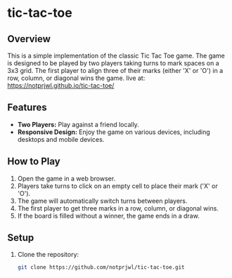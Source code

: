 # tic-tac-toe

## Overview

This is a simple implementation of the classic Tic Tac Toe game. The game is designed to be played by two players taking turns to mark spaces on a 3x3 grid. The first player to align three of their marks (either 'X' or 'O') in a row, column, or diagonal wins the game. 
live at: https://notprjwl.github.io/tic-tac-toe/


## Features

- **Two Players:** Play against a friend locally.
- **Responsive Design:** Enjoy the game on various devices, including desktops and mobile devices.

## How to Play

1. Open the game in a web browser.
2. Players take turns to click on an empty cell to place their mark ('X' or 'O').
3. The game will automatically switch turns between players.
4. The first player to get three marks in a row, column, or diagonal wins.
5. If the board is filled without a winner, the game ends in a draw.

## Setup

1. Clone the repository:

   ```bash
   git clone https://github.com/notprjwl/tic-tac-toe.git
